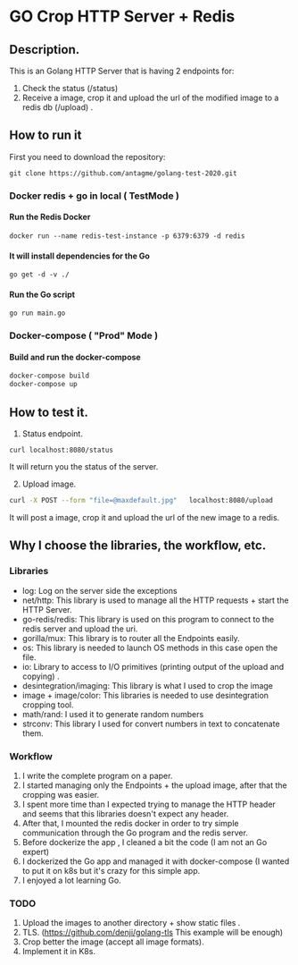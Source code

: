 # GO Crop HTTP Server + Redis 

## Description.

This is an Golang HTTP Server that is having 2 endpoints for:

1. Check the status (/status)
2. Receive a image, crop it and upload the url of the modified image to a redis db (/upload) .

## How to run it

First you need to download the repository:

```
git clone https://github.com/antagme/golang-test-2020.git
```

### Docker redis + go in local ( TestMode )

#### Run the Redis Docker
```
docker run --name redis-test-instance -p 6379:6379 -d redis
```

#### It will install dependencies for the Go

```
go get -d -v ./
```

#### Run the Go script

```
go run main.go
```

### Docker-compose ( "Prod" Mode )
#### Build and run the docker-compose
```bash
docker-compose build
docker-compose up
```

## How to test it.

1. Status endpoint.
  
  ```
  curl localhost:8080/status
  ```
It will return you the status of the server.

2. Upload image.

  ```bash
  curl -X POST --form "file=@maxdefault.jpg"   localhost:8080/upload
  ```
  
It will post a image, crop it and upload the url of the new image to a redis.


## Why I choose the libraries, the workflow, etc.

### Libraries
* log: Log on the server side the exceptions
* net/http: This library is used to manage all the HTTP requests + start the HTTP Server.
* go-redis/redis: This library is used on this program to connect to the redis server and upload the uri.
* gorilla/mux: This library is to router all the Endpoints easily.
* os: This library is needed to launch OS methods in this case open the file.
* io: Library to access to I/O primitives (printing output of the upload and copying) . 
* desintegration/imaging: This library is what I used to crop the image
* image + image/color: This libraries is needed to use desintegration cropping tool.
* math/rand: I used it to generate random numbers
* strconv: This library I used for convert numbers in text to concatenate them. 

### Workflow

1. I write the complete program on a paper.
2. I started managing only the Endpoints + the upload image, after that the cropping was easier.
3. I spent more time than I expected trying to manage the HTTP header and seems that this libraries doesn't expect any header.
4. After that, I mounted the redis docker in order to try simple communication through the Go program and the redis server.
5. Before dockerize the app , I cleaned a bit the code (I am not an Go expert)
6. I dockerized the Go app and managed it with docker-compose (I wanted to put it on k8s but it's crazy for this simple app.
7. I enjoyed a lot learning Go.

### TODO

1. Upload the images to another directory + show static files .
2. TLS. (https://github.com/denji/golang-tls  This example will be enough)
3. Crop better the image (accept all image formats).
4. Implement it in K8s.
